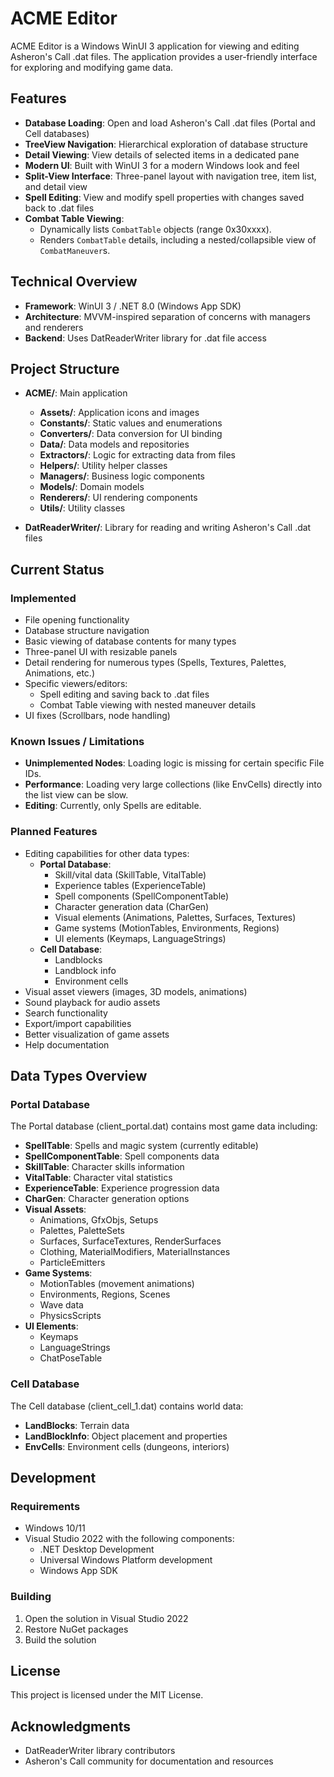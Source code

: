 # ACME Editor

ACME Editor is a Windows WinUI 3 application for viewing and editing Asheron's Call .dat files. The application provides a user-friendly interface for exploring and modifying game data.

## Features

- **Database Loading**: Open and load Asheron's Call .dat files (Portal and Cell databases)
- **TreeView Navigation**: Hierarchical exploration of database structure
- **Detail Viewing**: View details of selected items in a dedicated pane
- **Modern UI**: Built with WinUI 3 for a modern Windows look and feel
- **Split-View Interface**: Three-panel layout with navigation tree, item list, and detail view
- **Spell Editing**: View and modify spell properties with changes saved back to .dat files
- **Combat Table Viewing**: 
  - Dynamically lists `CombatTable` objects (range 0x30xxxx).
  - Renders `CombatTable` details, including a nested/collapsible view of `CombatManeuver`s.

## Technical Overview

- **Framework**: WinUI 3 / .NET 8.0 (Windows App SDK)
- **Architecture**: MVVM-inspired separation of concerns with managers and renderers
- **Backend**: Uses DatReaderWriter library for .dat file access

## Project Structure

- **ACME/**: Main application 
  - **Assets/**: Application icons and images
  - **Constants/**: Static values and enumerations
  - **Converters/**: Data conversion for UI binding
  - **Data/**: Data models and repositories
  - **Extractors/**: Logic for extracting data from files
  - **Helpers/**: Utility helper classes
  - **Managers/**: Business logic components
  - **Models/**: Domain models
  - **Renderers/**: UI rendering components
  - **Utils/**: Utility classes

- **DatReaderWriter/**: Library for reading and writing Asheron's Call .dat files

## Current Status

### Implemented
- File opening functionality
- Database structure navigation
- Basic viewing of database contents for many types
- Three-panel UI with resizable panels
- Detail rendering for numerous types (Spells, Textures, Palettes, Animations, etc.)
- Specific viewers/editors:
  - Spell editing and saving back to .dat files
  - Combat Table viewing with nested maneuver details
- UI fixes (Scrollbars, node handling)

### Known Issues / Limitations
- **Unimplemented Nodes**: Loading logic is missing for certain specific File IDs.
- **Performance**: Loading very large collections (like EnvCells) directly into the list view can be slow.
- **Editing**: Currently, only Spells are editable.

### Planned Features
- Editing capabilities for other data types:
  - **Portal Database**:
    - Skill/vital data (SkillTable, VitalTable)
    - Experience tables (ExperienceTable)
    - Spell components (SpellComponentTable)
    - Character generation data (CharGen)
    - Visual elements (Animations, Palettes, Surfaces, Textures)
    - Game systems (MotionTables, Environments, Regions)
    - UI elements (Keymaps, LanguageStrings)
  - **Cell Database**:
    - Landblocks
    - Landblock info
    - Environment cells
- Visual asset viewers (images, 3D models, animations)
- Sound playback for audio assets
- Search functionality
- Export/import capabilities
- Better visualization of game assets
- Help documentation

## Data Types Overview

### Portal Database
The Portal database (client_portal.dat) contains most game data including:

- **SpellTable**: Spells and magic system (currently editable)
- **SpellComponentTable**: Spell components data
- **SkillTable**: Character skills information
- **VitalTable**: Character vital statistics
- **ExperienceTable**: Experience progression data
- **CharGen**: Character generation options
- **Visual Assets**:
  - Animations, GfxObjs, Setups
  - Palettes, PaletteSets
  - Surfaces, SurfaceTextures, RenderSurfaces
  - Clothing, MaterialModifiers, MaterialInstances
  - ParticleEmitters
- **Game Systems**:
  - MotionTables (movement animations)
  - Environments, Regions, Scenes
  - Wave data
  - PhysicsScripts
- **UI Elements**:
  - Keymaps
  - LanguageStrings
  - ChatPoseTable

### Cell Database
The Cell database (client_cell_1.dat) contains world data:

- **LandBlocks**: Terrain data
- **LandBlockInfo**: Object placement and properties
- **EnvCells**: Environment cells (dungeons, interiors)

## Development

### Requirements
- Windows 10/11
- Visual Studio 2022 with the following components:
  - .NET Desktop Development
  - Universal Windows Platform development
  - Windows App SDK

### Building
1. Open the solution in Visual Studio 2022
2. Restore NuGet packages
3. Build the solution

## License

This project is licensed under the MIT License.

## Acknowledgments

- DatReaderWriter library contributors
- Asheron's Call community for documentation and resources 